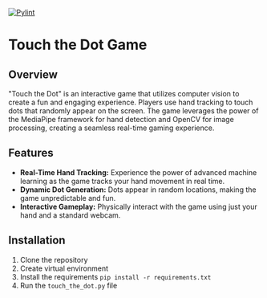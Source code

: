 [![Pylint](https://github.com/wisamalsamak/touch_the_dot/actions/workflows/pylint.yml/badge.svg?branch=main)](https://github.com/wisamalsamak/touch_the_dot/actions/workflows/pylint.yml)

# Touch the Dot Game

## Overview
"Touch the Dot" is an interactive game that utilizes computer vision to create a fun and engaging experience. Players use hand tracking to touch dots that randomly appear on the screen. The game leverages the power of the MediaPipe framework for hand detection and OpenCV for image processing, creating a seamless real-time gaming experience.

## Features
- **Real-Time Hand Tracking:** Experience the power of advanced machine learning as the game tracks your hand movement in real time.
- **Dynamic Dot Generation:** Dots appear in random locations, making the game unpredictable and fun.
- **Interactive Gameplay:** Physically interact with the game using just your hand and a standard webcam.

## Installation
1. Clone the repository
2. Create virtual environment
3. Install the requirements
```pip install -r requirements.txt```
4. Run the ```touch_the_dot.py``` file

